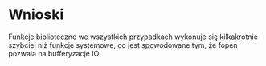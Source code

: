 # Wnioski
Funkcje biblioteczne we wszystkich przypadkach wykonuje się kilkakrotnie szybciej niż funkcje systemowe, co jest spowodowane tym, że fopen pozwala na bufferyzacje IO.